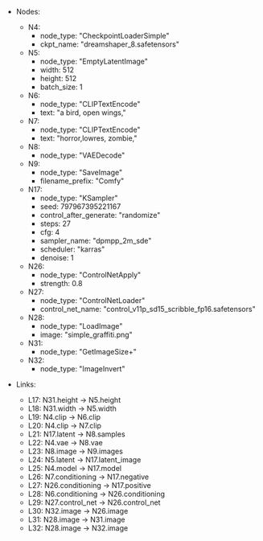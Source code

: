 - Nodes:
    - N4:
        - node_type: "CheckpointLoaderSimple"
        - ckpt_name: "dreamshaper_8.safetensors"
    - N5:
        - node_type: "EmptyLatentImage"
        - width: 512
        - height: 512
        - batch_size: 1
    - N6:
        - node_type: "CLIPTextEncode"
        - text: "a bird, open wings,"
    - N7:
        - node_type: "CLIPTextEncode"
        - text: "horror,lowres, zombie,"
    - N8:
        - node_type: "VAEDecode"
    - N9:
        - node_type: "SaveImage"
        - filename_prefix: "Comfy"
    - N17:
        - node_type: "KSampler"
        - seed: 797967395221167
        - control_after_generate: "randomize"
        - steps: 27
        - cfg: 4
        - sampler_name: "dpmpp_2m_sde"
        - scheduler: "karras"
        - denoise: 1
    - N26:
        - node_type: "ControlNetApply"
        - strength: 0.8
    - N27:
        - node_type: "ControlNetLoader"
        - control_net_name: "control_v11p_sd15_scribble_fp16.safetensors"
    - N28:
        - node_type: "LoadImage"
        - image: "simple_graffiti.png"
    - N31:
        - node_type: "GetImageSize+"
    - N32:
        - node_type: "ImageInvert"

- Links:
    - L17: N31.height -> N5.height
    - L18: N31.width -> N5.width
    - L19: N4.clip -> N6.clip
    - L20: N4.clip -> N7.clip
    - L21: N17.latent -> N8.samples
    - L22: N4.vae -> N8.vae
    - L23: N8.image -> N9.images
    - L24: N5.latent -> N17.latent_image
    - L25: N4.model -> N17.model
    - L26: N7.conditioning -> N17.negative
    - L27: N26.conditioning -> N17.positive
    - L28: N6.conditioning -> N26.conditioning
    - L29: N27.control_net -> N26.control_net
    - L30: N32.image -> N26.image
    - L31: N28.image -> N31.image
    - L32: N28.image -> N32.image
